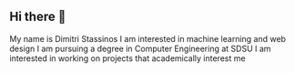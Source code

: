 ## Hi there 👋
My name is Dimitri Stassinos
I am interested in machine learning and web design
I am pursuing a degree in Computer Engineering at SDSU
I am interested in working on projects that academically interest me

<!--
**dsta33/dsta33** is a ✨ _special_ ✨ repository because its `README.md` (this file) appears on your GitHub profile.

Here are some ideas to get you started:

- 🔭 I’m currently working on ...
- 🌱 I’m currently learning ...
- 👯 I’m looking to collaborate on ...
- 🤔 I’m looking for help with ...
- 💬 Ask me about ...
- 📫 How to reach me: ...
- 😄 Pronouns: ...
- ⚡ Fun fact: ...
-->
